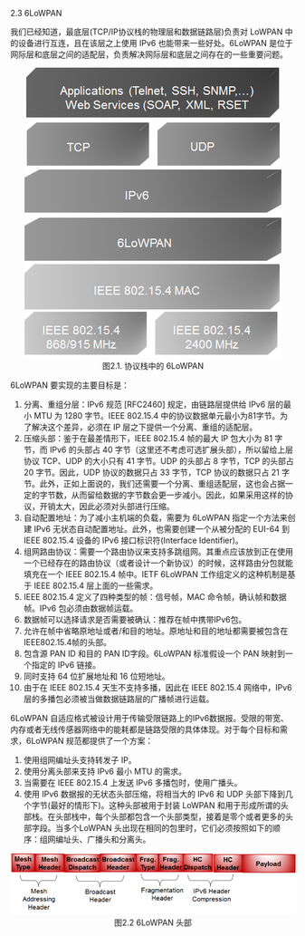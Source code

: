 2.3 6LoWPAN

我们已经知道，最底层(TCP/IP协议栈的物理层和数据链路层)负责对 LoWPAN 中的设备进行互连，且在该层之上使用 IPv6 也能带来一些好处。6LoWPAN 是位于网际层和底层之间的适配层，负责解决网际层和底层之间存在的一些重要问题。

<center><img src="../images/iot_in_five_days/2/image001.png" /></center>
<center>图2.1. 协议栈中的 6LoWPAN</center>

6LoWPAN 要实现的主要目标是：
1. 分离、重组分层：IPv6 规范 [RFC2460] 规定，由链路层提供给 IPv6 层的最小 MTU 为 1280 字节。IEEE 802.15.4 中的协议数据单元最小为81字节。为了解决这个差异，必须在 IP 层之下提供一个分离、重组的适配层。
2. 压缩头部：鉴于在最差情形下，IEEE 802.15.4 帧的最大 IP 包大小为 81 字节，而 IPv6 的头部占 40 字节（这里还不考虑可选扩展头部），所以留给上层协议 TCP、UDP 的大小只有 41 字节。UDP 的头部占 8 字节，TCP 的头部占 20 字节。因此，UDP 协议的数据只占 33 字节，TCP 协议的数据只占 21 字节。此外，正如上面说的，我们还需要一个分离、重组适配层，这也会占据一定的字节数，从而留给数据的字节数会更一步减小。因此，如果采用这样的协议，开销太大，因此必须对头部进行压缩。
3. 自动配置地址：为了减小主机端的负载，需要为 6LoWPAN 指定一个方法来创建 IPv6 无状态自动配置地址。此外，也需要创建一个从被分配的 EUI-64 到 IEEE 802.15.4 设备的 IPv6 接口标识符(Interface Identifier)。
4. 组网路由协议：需要一个路由协议来支持多跳组网。其重点应该放到正在使用一个已经存在的路由协议（或者设计一个新协议）的时候，这样路由分包就能填充在一个 IEEE 802.15.4 帧中。IETF 6LoWPAN 工作组定义的这种机制是基于 IEEE 802.15.4 层上面的一些需求。
5. IEEE 802.15.4 定义了四种类型的帧：信号帧，MAC 命令帧，确认帧和数据帧。IPv6 包必须由数据帧运载。
6. 数据帧可以选择请求是否需要被确认：推荐在帧中携带IPv6包。
7. 允许在帧中省略原地址或者/和目的地址。原地址和目的地址都需要被包含在IEEE802.15.4帧的头部。
8. 包含源 PAN ID 和目的 PAN ID字段。6LoWPAN 标准假设一个 PAN 映射到一个指定的 IPv6 链接。
9. 同时支持 64 位扩展地址和 16 位短地址。
10. 由于在 IEEE 802.15.4 天生不支持多播，因此在 IEEE 802.15.4 网络中，IPv6 层的多播包必须被当做数据链路层的广播帧进行运载。

6LoWPAN 自适应格式被设计用于传输受限链路上的IPv6数据报。受限的带宽、内存或者无线传感器网络中的能耗都是链路受限的具体体现。对于每个目标和需求，6LoWPAN 规范都提供了一个方案：
1. 使用组网编址头支持转发子 IP。
2. 使用分离头部来支持 IPv6 最小 MTU 的需求。
3. 当需要在 IEEE 802.15.4 上发送 IPv6 多播包时，使用广播头。
4. 使用 IPv6 数据报的无状态头部压缩，将相当大的 IPv6 和 UDP 头部下降到几个字节(最好的情形下)。这种头部被用于封装 LoWPAN 和用于形成所谓的头部栈。在头部栈中，每个头部都包含一个头部类型，接着是零个或者更多的头部字段。当多个LoWPAN 头出现在相同的包里时，它们必须按照如下的顺序：组网编址头、广播头和分离头。

<center><img src="images/iot_in_five_days/2/image002.png" /></center>
<center> 图2.2 6LoWPAN 头部 </center>
